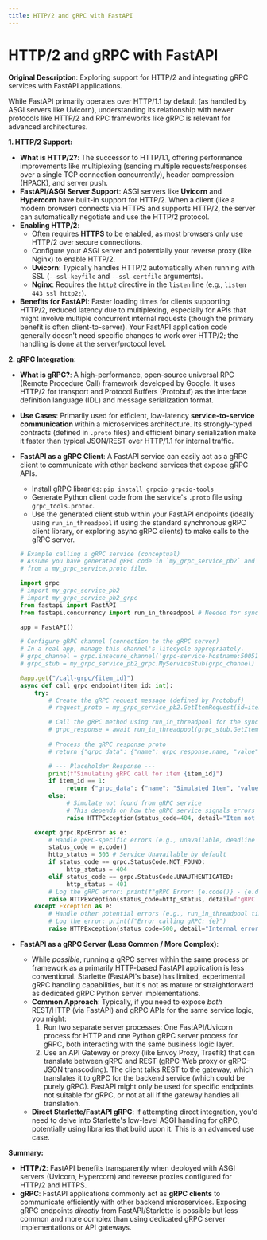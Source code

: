 ```yaml
---
title: HTTP/2 and gRPC with FastAPI
---
```


# HTTP/2 and gRPC with FastAPI

**Original Description**: Exploring support for HTTP/2 and integrating gRPC services with FastAPI applications.

While FastAPI primarily operates over HTTP/1.1 by default (as handled by ASGI servers like Uvicorn), understanding its relationship with newer protocols like HTTP/2 and RPC frameworks like gRPC is relevant for advanced architectures.

**1. HTTP/2 Support:**

*   **What is HTTP/2?**: The successor to HTTP/1.1, offering performance improvements like multiplexing (sending multiple requests/responses over a single TCP connection concurrently), header compression (HPACK), and server push.
*   **FastAPI/ASGI Server Support**: ASGI servers like **Uvicorn** and **Hypercorn** have built-in support for HTTP/2. When a client (like a modern browser) connects via HTTPS and supports HTTP/2, the server can automatically negotiate and use the HTTP/2 protocol.
*   **Enabling HTTP/2**:
    *   Often requires **HTTPS** to be enabled, as most browsers only use HTTP/2 over secure connections.
    *   Configure your ASGI server and potentially your reverse proxy (like Nginx) to enable HTTP/2.
    *   **Uvicorn**: Typically handles HTTP/2 automatically when running with SSL (`--ssl-keyfile` and `--ssl-certfile` arguments).
    *   **Nginx**: Requires the `http2` directive in the `listen` line (e.g., `listen 443 ssl http2;`).
*   **Benefits for FastAPI**: Faster loading times for clients supporting HTTP/2, reduced latency due to multiplexing, especially for APIs that might involve multiple concurrent internal requests (though the primary benefit is often client-to-server). Your FastAPI application code generally doesn't need specific changes to work over HTTP/2; the handling is done at the server/protocol level.

**2. gRPC Integration:**

*   **What is gRPC?**: A high-performance, open-source universal RPC (Remote Procedure Call) framework developed by Google. It uses HTTP/2 for transport and Protocol Buffers (Protobuf) as the interface definition language (IDL) and message serialization format.
*   **Use Cases**: Primarily used for efficient, low-latency **service-to-service communication** within a microservices architecture. Its strongly-typed contracts (defined in `.proto` files) and efficient binary serialization make it faster than typical JSON/REST over HTTP/1.1 for internal traffic.
*   **FastAPI as a gRPC Client**: A FastAPI service can easily act as a gRPC client to communicate with other backend services that expose gRPC APIs.
    *   Install gRPC libraries: `pip install grpcio grpcio-tools`
    *   Generate Python client code from the service's `.proto` file using `grpc_tools.protoc`.
    *   Use the generated client stub within your FastAPI endpoints (ideally using `run_in_threadpool` if using the standard synchronous gRPC client library, or exploring async gRPC clients) to make calls to the gRPC server.

    ```python
    # Example calling a gRPC service (conceptual)
    # Assume you have generated gRPC code in `my_grpc_service_pb2` and `my_grpc_service_pb2_grpc`
    # from a my_grpc_service.proto file.

    import grpc
    # import my_grpc_service_pb2
    # import my_grpc_service_pb2_grpc
    from fastapi import FastAPI
    from fastapi.concurrency import run_in_threadpool # Needed for sync gRPC client in async endpoint

    app = FastAPI()
    
    # Configure gRPC channel (connection to the gRPC server)
    # In a real app, manage this channel's lifecycle appropriately.
    # grpc_channel = grpc.insecure_channel('grpc-service-hostname:50051') 
    # grpc_stub = my_grpc_service_pb2_grpc.MyServiceStub(grpc_channel)

    @app.get("/call-grpc/{item_id}")
    async def call_grpc_endpoint(item_id: int):
        try:
            # Create the gRPC request message (defined by Protobuf)
            # request_proto = my_grpc_service_pb2.GetItemRequest(id=item_id)

            # Call the gRPC method using run_in_threadpool for the sync client
            # grpc_response = await run_in_threadpool(grpc_stub.GetItem, request_proto, timeout=5)
            
            # Process the gRPC response proto
            # return {"grpc_data": {"name": grpc_response.name, "value": grpc_response.value}}

            # --- Placeholder Response ---
            print(f"Simulating gRPC call for item {item_id}")
            if item_id == 1:
                 return {"grpc_data": {"name": "Simulated Item", "value": 123}}
            else:
                 # Simulate not found from gRPC service
                 # This depends on how the gRPC service signals errors (e.g., specific status codes)
                 raise HTTPException(status_code=404, detail="Item not found via gRPC")

        except grpc.RpcError as e:
            # Handle gRPC-specific errors (e.g., unavailable, deadline exceeded)
            status_code = e.code()
            http_status = 503 # Service Unavailable by default
            if status_code == grpc.StatusCode.NOT_FOUND:
                 http_status = 404
            elif status_code == grpc.StatusCode.UNAUTHENTICATED:
                 http_status = 401
            # Log the gRPC error: print(f"gRPC Error: {e.code()} - {e.details()}")
            raise HTTPException(status_code=http_status, detail=f"gRPC call failed: {e.details()}")
        except Exception as e:
            # Handle other potential errors (e.g., run_in_threadpool timeout)
            # Log the error: print(f"Error calling gRPC: {e}")
            raise HTTPException(status_code=500, detail="Internal error during gRPC call")

    ```

*   **FastAPI as a gRPC Server (Less Common / More Complex)**:
    *   While *possible*, running a gRPC server within the same process or framework as a primarily HTTP-based FastAPI application is less conventional. Starlette (FastAPI's base) has limited, experimental gRPC handling capabilities, but it's not as mature or straightforward as dedicated gRPC Python server implementations.
    *   **Common Approach**: Typically, if you need to expose *both* REST/HTTP (via FastAPI) and gRPC APIs for the same service logic, you might:
        1.  Run two separate server processes: One FastAPI/Uvicorn process for HTTP and one Python gRPC server process for gRPC, both interacting with the same business logic layer.
        2.  Use an API Gateway or proxy (like Envoy Proxy, Traefik) that can translate between gRPC and REST (gRPC-Web proxy or gRPC-JSON transcoding). The client talks REST to the gateway, which translates it to gRPC for the backend service (which could be purely gRPC). FastAPI might only be used for specific endpoints not suitable for gRPC, or not at all if the gateway handles all translation.
    *   **Direct Starlette/FastAPI gRPC**: If attempting direct integration, you'd need to delve into Starlette's low-level ASGI handling for gRPC, potentially using libraries that build upon it. This is an advanced use case.

**Summary:**

*   **HTTP/2**: FastAPI benefits transparently when deployed with ASGI servers (Uvicorn, Hypercorn) and reverse proxies configured for HTTP/2 and HTTPS.
*   **gRPC**: FastAPI applications commonly act as **gRPC clients** to communicate efficiently with other backend microservices. Exposing gRPC endpoints *directly* from FastAPI/Starlette is possible but less common and more complex than using dedicated gRPC server implementations or API gateways.

    